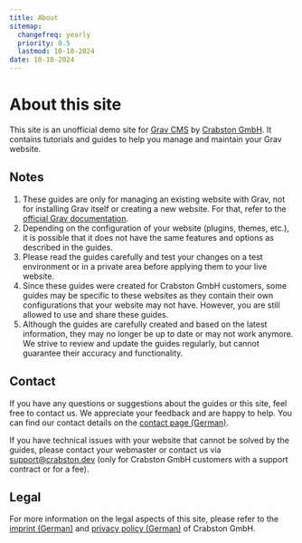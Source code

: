 ```yaml
---
title: About
sitemap:
  changefreq: yearly
  priority: 0.5
  lastmod: 10-10-2024
date: 10-10-2024
---
```


# About this site

This site is an unofficial demo site for [Grav CMS](https://getgrav.org) by [Crabston GmbH](https://crabston.ch). It contains tutorials and guides to help you manage and maintain your Grav website.

## Notes

1. These guides are only for managing an existing website with Grav, not for installing Grav itself or creating a new website. For that, refer to the [official Grav documentation](https://learn.getgrav.org).
2. Depending on the configuration of your website (plugins, themes, etc.), it is possible that it does not have the same features and options as described in the guides.
3. Please read the guides carefully and test your changes on a test environment or in a private area before applying them to your live website.
4. Since these guides were created for Crabston GmbH customers, some guides may be specific to these websites as they contain their own configurations that your website may not have. However, you are still allowed to use and share these guides.
5. Although the guides are carefully created and based on the latest information, they may no longer be up to date or may not work anymore. We strive to review and update the guides regularly, but cannot guarantee their accuracy and functionality.

## Contact

If you have any questions or suggestions about the guides or this site, feel free to contact us. We appreciate your feedback and are happy to help. You can find our contact details on the [contact page (German)](https://crabston.ch/über/kontakt).

If you have technical issues with your website that cannot be solved by the guides, please contact your webmaster or contact us via [support@crabston.dev](mailto:support@crabston.dev) (only for Crabston GmbH customers with a support contract or for a fee).

## Legal

For more information on the legal aspects of this site, please refer to the [imprint (German)](https://crabston.ch/über/impressum) and [privacy policy (German)](https://crabston.ch/über/datenschutz) of Crabston GmbH.
